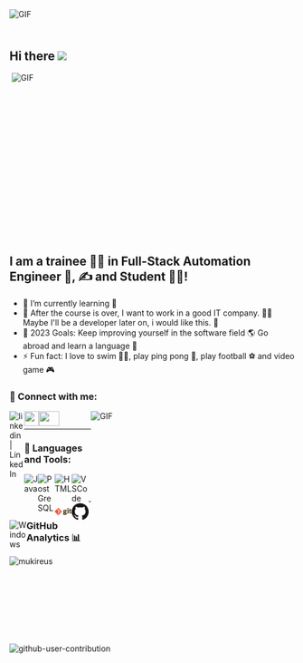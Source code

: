 <img align="right" alt="GIF" src="https://media0.giphy.com/headers/NoMansDream/Wsws43NM0zxF.gif" width="700" height="70" />

## Hi there <img src="https://media.giphy.com/media/hvRJCLFzcasrR4ia7z/giphy.gif" width="4%">

<img align="right" alt="GIF" src="https://github.com/abhisheknaiidu/abhisheknaiidu/blob/master/code.gif?raw=true" width="500" height="320" />

## I am a trainee 👨‍🎓 in Full-Stack Automation Engineer 🚀,  ✍ and Student 👨‍🎓!
- 🌱 I’m currently learning 🔭
- 👯 After the course is over, I want to work in a good IT company. 👩‍💻 Maybe I'll be a developer later on, i would like this. 🎨
- 🥅 2023 Goals: Keep improving yourself in the software field 🌎 Go abroad and learn a language 🤖
- ⚡ Fun fact: I love to swim 🏊‍♀️, play ping pong 🏓, play football ⚽️ and video game 🎮

### 📩 Connect with me:

[<img align="left" alt="linkedin | LinkedIn" width="26px" src="https://raw.githubusercontent.com/peterthehan/peterthehan/master/assets/linkedin.svg" />][linkedin]
[<img align="left" height="26" width="26" src="https://cdn.jsdelivr.net/npm/simple-icons@v4/icons/gmail.svg" />][gmail]
[<img align="left" height="26" width="36" src="https://user-images.githubusercontent.com/115114695/202043982-d6ee08d1-a3dc-4510-8361-6b30128b9bd9.png" />][youtube]


<img align="right" alt="GIF" src="https://user-images.githubusercontent.com/115114695/201231024-60df5b74-37d9-4842-88c6-a681b0ae822f.gif" width="360" height="410" />
<br />

[linkedin]: https://www.linkedin.com/in/erkam-kilin%C3%A7-063b5b257/
[gmail]: mailto:erkamkilinc55@gmail.com
[youtube]: https://www.youtube.com/channel/UC7jZbFAMLjcYG3EyGpSKUdg
  
---
### 🔧 Languages and Tools:

[<img align="left" alt="Java" width="24px" src="https://upload.wikimedia.org/wikipedia/tr/thumb/2/2e/Java_Logo.svg/1200px-Java_Logo.svg.png" />][java]
[<img align="left" alt="PostGreSQL" width="30px" src="https://upload.wikimedia.org/wikipedia/commons/thumb/2/29/Postgresql_elephant.svg/1985px-Postgresql_elephant.svg.png" />][PostGreSQL]
[<img align="left" alt="HTML" width="30px" src="https://img.freepik.com/free-icon/html-5_318-674234.jpg?w=2000" />][html]
[<img align="left" alt="VSCode" width="30px" src="https://upload.wikimedia.org/wikipedia/commons/thumb/9/9a/Visual_Studio_Code_1.35_icon.svg/2048px-Visual_Studio_Code_1.35_icon.svg.png" />][VSCode]
[<img align="left" alt="Git" width="30px" src="https://raw.githubusercontent.com/github/explore/80688e429a7d4ef2fca1e82350fe8e3517d3494d/topics/git/git.png" />][git]
[<img align="left" alt="GitHub" width="30px" src="https://raw.githubusercontent.com/github/explore/78df643247d429f6cc873026c0622819ad797942/topics/github/github.png" />][github]
[<img align="left" alt="Windows" width="30px" src="https://upload.wikimedia.org/wikipedia/commons/thumb/0/0a/Unofficial_Windows_logo_variant_-_2002%E2%80%932012_%28Multicolored%29.svg/1161px-Unofficial_Windows_logo_variant_-_2002%E2%80%932012_%28Multicolored%29.svg.png" />][windows]

<br />

[java]: https://www.java.com/
[PostGreSQL]: https://www.postgresql.org/
[html]: https://html.com/
[VSCode]: https://code.visualstudio.com/
[git]: https://git-scm.com/
[github]: https://github.com/erka5537
[windows]: https://www.microsoft.com/windows/

<br />

---


### GitHub Analytics 📊

  <img height="150em" align="left" src="https://github-readme-stats.vercel.app/api/top-langs?username=erka5537&show_icons=true&locale=en&layout=compact&langs_count=8&theme=radical" alt="mukireus"/>
</a>

<br />
<br />

![github-user-contribution](https://user-images.githubusercontent.com/115114695/201546902-67cfbdba-45aa-4d87-b45d-c144aa1fa57a.svg)
